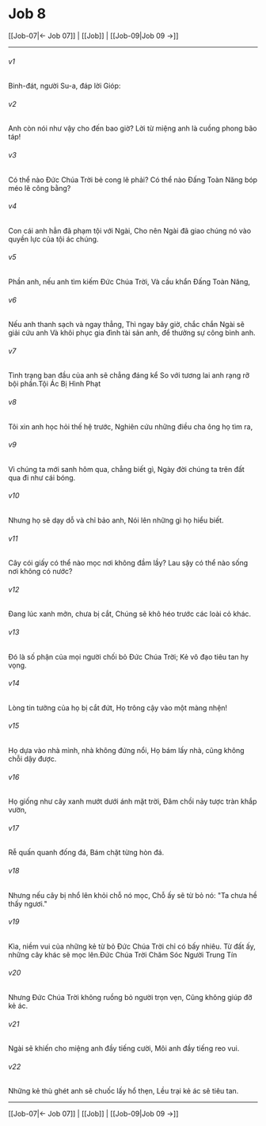 # Job 8

[[Job-07|← Job 07]] | [[Job]] | [[Job-09|Job 09 →]]
***



###### v1 
Binh-đát, người Su-a, đáp lời Gióp: 

###### v2 
Anh còn nói như vậy cho đến bao giờ? Lời từ miệng anh là cuồng phong bão táp! 

###### v3 
Có thể nào Đức Chúa Trời bẻ cong lẽ phải? Có thể nào Đấng Toàn Năng bóp méo lẽ công bằng? 

###### v4 
Con cái anh hẳn đã phạm tội với Ngài, Cho nên Ngài đã giao chúng nó vào quyền lực của tội ác chúng. 

###### v5 
Phần anh, nếu anh tìm kiếm Đức Chúa Trời, Và cầu khẩn Đấng Toàn Năng, 

###### v6 
Nếu anh thanh sạch và ngay thẳng, Thì ngay bây giờ, chắc chắn Ngài sẽ giải cứu anh Và khôi phục gia đình tài sản anh, để thưởng sự công bình anh. 

###### v7 
Tình trạng ban đầu của anh sẽ chẳng đáng kể So với tương lai anh rạng rỡ bội phần.Tội Ác Bị Hình Phạt 

###### v8 
Tôi xin anh học hỏi thế hệ trước, Nghiên cứu những điều cha ông họ tìm ra, 

###### v9 
Vì chúng ta mới sanh hôm qua, chẳng biết gì, Ngày đời chúng ta trên đất qua đi như cái bóng. 

###### v10 
Nhưng họ sẽ dạy dỗ và chỉ bảo anh, Nói lên những gì họ hiểu biết. 

###### v11 
Cây cói giấy có thể nào mọc nơi không đầm lầy? Lau sậy có thể nào sống nơi không có nước? 

###### v12 
Đang lúc xanh mởn, chưa bị cắt, Chúng sẽ khô héo trước các loài cỏ khác. 

###### v13 
Đó là số phận của mọi người chối bỏ Đức Chúa Trời; Kẻ vô đạo tiêu tan hy vọng. 

###### v14 
Lòng tin tưởng của họ bị cắt đứt, Họ trông cậy vào một màng nhện! 

###### v15 
Họ dựa vào nhà mình, nhà không đứng nổi, Họ bám lấy nhà, cũng không chỗi dậy được. 

###### v16 
Họ giống như cây xanh mướt dưới ánh mặt trời, Đâm chồi nảy tược tràn khắp vườn, 

###### v17 
Rễ quấn quanh đống đá, Bám chặt từng hòn đá. 

###### v18 
Nhưng nếu cây bị nhổ lên khỏi chỗ nó mọc, Chỗ ấy sẽ từ bỏ nó: "Ta chưa hề thấy ngươi." 

###### v19 
Kìa, niềm vui của những kẻ từ bỏ Đức Chúa Trời chỉ có bấy nhiêu. Từ đất ấy, những cây khác sẽ mọc lên.Đức Chúa Trời Chăm Sóc Người Trung Tín 

###### v20 
Nhưng Đức Chúa Trời không ruồng bỏ người trọn vẹn, Cũng không giúp đỡ kẻ ác. 

###### v21 
Ngài sẽ khiến cho miệng anh đầy tiếng cười, Môi anh đầy tiếng reo vui. 

###### v22 
Những kẻ thù ghét anh sẽ chuốc lấy hổ thẹn, Lều trại kẻ ác sẽ tiêu tan.

***
[[Job-07|← Job 07]] | [[Job]] | [[Job-09|Job 09 →]]
